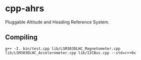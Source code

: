 # cpp-ahrs
Pluggable Altitude and Heading Reference System.

## Compiling

    g++ -I. bin/test.cpp lib/LSM303DLHC_Magnetometer.cpp lib/LSM303DLHC_Accelerometer.cpp lib/I2CBus.cpp --std=c++0x
